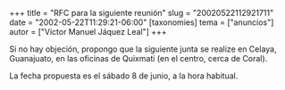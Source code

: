 +++
title = "RFC para la siguiente reunión"
slug = "20020522112921711"
date = "2002-05-22T11:29:21-06:00"
[taxonomies]
tema = ["anuncios"]
autor = ["Víctor Manuel Jáquez Leal"]
+++

Si no hay objeción, propongo que la siguiente junta se realize en
Celaya, Guanajuato, en las oficinas de Quixmati (en el centro, cerca de
Coral).

La fecha propuesta es el sábado 8 de junio, a la hora habitual.

